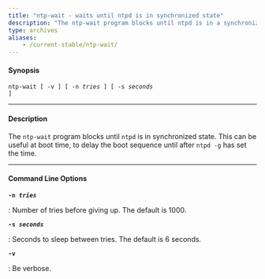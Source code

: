 ```yaml
---
title: "ntp-wait - waits until ntpd is in synchronized state"
description: "The ntp-wait program blocks until ntpd is in a synchronized state. This can be useful at boot time, to delay the boot sequence until after ntpd -g has set the time."
type: archives
aliases:
    - /current-stable/ntp-wait/
---
```


#### Synopsis

<code>ntp-wait [ -v ] [ -n _tries_ ] [ -s _seconds_ ]</code>

* * *

#### Description

The `ntp-wait` program blocks until `ntpd` is in synchronized state. This can be useful at boot time, to delay the boot sequence until after `ntpd -g` has set the time.

* * *

#### Command Line Options

<code>**-n _tries_**</code>

: Number of tries before giving up. The default is 1000.

<code>**-s _seconds_**</code>

: Seconds to sleep between tries. The default is 6 seconds.

<code>**-v**</code>

: Be verbose.